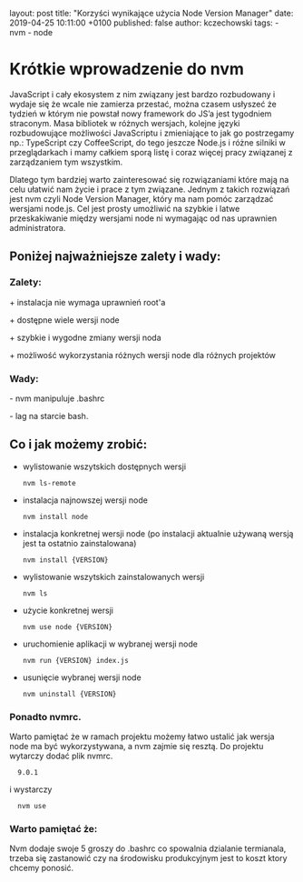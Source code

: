 layout:    post
title:     "Korzyści wynikające użycia Node Version Manager"
date:      2019-04-25 10:11:00 +0100
published: false
author:    kczechowski
tags:
    - nvm
    - node


# Krótkie wprowadzenie do nvm
JavaScript i cały ekosystem z nim związany jest bardzo rozbudowany i wydaje się że wcale nie zamierza przestać, można czasem usłyszeć że tydzień w którym nie powstał nowy framework do JS’a jest tygodniem straconym. Masa bibliotek w różnych wersjach, kolejne języki rozbudowujące możliwości JavaScriptu i zmieniające to jak go postrzegamy np.: TypeScript czy CoffeeScript, do tego jeszcze Node.js i różne silniki w przeglądarkach i mamy całkiem sporą listę i coraz więcej pracy związanej z zarządzaniem tym wszystkim.

Dlatego tym bardziej warto zainteresować się rozwiązaniami które mają na celu ułatwić nam życie i prace z tym związane.
Jednym z takich rozwiązań jest nvm czyli Node Version Manager, który ma nam pomóc zarządzać wersjami node.js.
Cel jest prosty umożliwić na szybkie i latwe przeskakiwanie między wersjami node ni wymagając od nas uprawnien administratora.

## Poniżej najważniejsze zalety i wady:

### Zalety:
\+ instalacja nie wymaga uprawnień root'a

\+ dostępne wiele wersji node

\+ szybkie i wygodne zmiany wersji noda

\+ możliwość wykorzystania różnych wersji node dla różnych projektów

### Wady:

\- nvm manipuluje .bashrc

\- lag na starcie bash.


## Co i jak możemy zrobić:

- wylistowanie wszytskich dostępnych wersji

      nvm ls-remote

- instalacja najnowszej wersji node

      nvm install node

- instalacja konkretnej wersji node (po instalacji aktualnie używaną wersją jest ta ostatnio zainstalowana)

      nvm install {VERSION}

- wylistowanie wszytskich zainstalowanych wersji

      nvm ls

- użycie konkretnej wersji

      nvm use node {VERSION}

- uruchomienie aplikacji w wybranej wersji node

      nvm run {VERSION} index.js

- usunięcie wybranej wersji node

      nvm uninstall {VERSION}


### Ponadto nvmrc.
Warto pamiętać że w ramach projektu możemy łatwo ustalić jak wersja node ma być wykorzystywana, a nvm zajmie się resztą.
Do projektu wytarczy dodać plik nvmrc.

      9.0.1
i wystarczy

      nvm use

### Warto pamiętać że:
Nvm dodaje swoje 5 groszy do .bashrc co spowalnia dzialanie termianala, trzeba się zastanowić czy na środowisku produkcyjnym jest to koszt ktory chcemy ponosić.